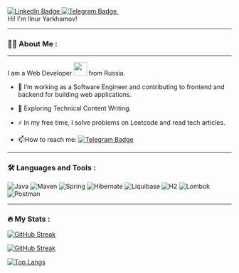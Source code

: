 <div id="badges">
  <a href="https://www.linkedin.com/in/ilnur-yarkhamov/">
    <img src="https://img.shields.io/badge/LinkedIn-blue?style=for-the-badge&logo=linkedin&logoColor=white" alt="LinkedIn Badge"/>
  </a>
  <a href="@Yarkham">
    <img src="https://img.shields.io/badge/Telegram-blue?style=for-the-badge&logo=telegram&logoColor=white" alt="Telegram Badge"/>
  </a>  
  <img src="https://komarev.com/ghpvc/?username=ilnurYarkhamov&style=flat-square&color=blue" alt=""/>
</div>
Hi! I'm Ilnur Yarkhamov!

---

### :man_technologist: About Me :

---

I am a Web Developer <img src="https://media.giphy.com/media/WUlplcMpOCEmTGBtBW/giphy.gif" width="30"> from Russia.
- :telescope: I’m working as a Software Engineer and contributing to frontend and backend for building web applications.

- :seedling: Exploring Technical Content Writing.

- :zap: In my free time, I solve problems on Leetcode and read tech articles.

- :mailbox:How to reach me: [![Telegram Badge](https://img.shields.io/badge/-IlnurYarkhamov-blue?style=flat&logo=Telegram&logoColor=white)](https://t.me/Yarkham)
  
---

### :hammer_and_wrench: Languages and Tools :

![Java](https://img.shields.io/badge/Java-blue?style=for-the-badge&logo=Java&logoColor=blue)
![Maven](https://img.shields.io/badge/Maven-grey?style=for-the-badge&logo=Maven&logoColor=grey)
![Spring](https://img.shields.io/badge/Spring-green?style=for-the-badge&logo=Spring&logoColor=green)
![Hibernate](https://img.shields.io/badge/Hibernate-dark%20grey?style=for-the-badge&logo=Hibernate&logoColor=dark%20grey)
![Liquibase](https://img.shields.io/badge/Liquibase-orange?style=for-the-badge&logo=Liquibase&logoColor=orange)
![H2](https://img.shields.io/badge/H2-black?style=for-the-badge&logoColor=white)
![Lombok](https://img.shields.io/badge/Lombok-%23E0234E.svg?style=for-the-badge&logoColor=white)
![Postman](https://img.shields.io/badge/Postman-%2338B2AC.svg?style=for-the-badge&logo=Postman&logoColor=white)

---

### :fire: My Stats :

[![GitHub Streak](https://streak-stats.demolab.com?user=IlnurYarkhamov&theme=transparent&hide_border=true&mode=weekly&fire=FF2222&dates=2C68F6&currStreakLabel=2C68F6&currStreakNum=2C68F6)](https://git.io/streak-stats)

[![GitHub Streak](https://github-readme-streak-stats.herokuapp.com?user=IlnurYarkhamov)](https://git.io/streak-stats)

[![Top Langs](https://github-readme-stats.vercel.app/api/top-langs/?username=IlnurYarkhamov&layout=compact&theme=vision-friendly-dark)](https://github.com/anuraghazra/github-readme-stats)
